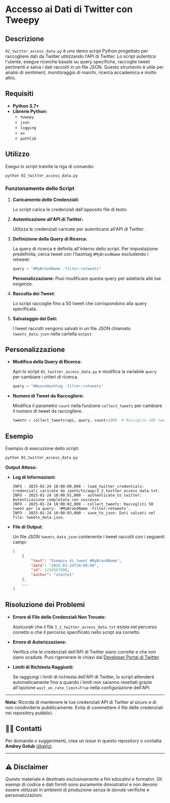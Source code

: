 
# Accesso ai Dati di Twitter con Tweepy

## Descrizione

`02_twitter_access_data.py` è uno demo script Python progettato per raccogliere dati da Twitter utilizzando l'API di Twitter. Lo script autentica l'utente, esegue ricerche basate su query specifiche, raccoglie tweet pertinenti e salva i dati raccolti in un file JSON. Questo strumento è utile per analisi di sentiment, monitoraggio di marchi, ricerca accademica e molto altro.

## Requisiti

- **Python 3.7+**
- **Librerie Python:**
  - `tweepy`
  - `json`
  - `logging`
  - `os`
  - `pathlib`



## Utilizzo

Esegui lo script tramite la riga di comando:

```bash
python 02_twitter_access_data.py
```

### Funzionamento dello Script

1. **Caricamento delle Credenziali:**

   Lo script carica le credenziali dall'apposito file di testo.

2. **Autenticazione all'API di Twitter:**

   Utilizza le credenziali caricate per autenticarsi all'API di Twitter.

3. **Definizione della Query di Ricerca:**

   La query di ricerca è definita all'interno dello script. Per impostazione predefinita, cerca tweet con l'hashtag `#MyBrandName` escludendo i retweet:

   ```python
   query = "#MyBrandName -filter:retweets"
   ```

   **Personalizzazione:** Puoi modificare questa query per adattarla alle tue esigenze.

4. **Raccolta dei Tweet:**

   Lo script raccoglie fino a 50 tweet che corrispondono alla query specificata.

5. **Salvataggio dei Dati:**

   I tweet raccolti vengono salvati in un file JSON chiamato `tweets_data.json` nella cartella `output`.

## Personalizzazione

- **Modifica della Query di Ricerca:**

  Apri lo script `02_twitter_access_data.py` e modifica la variabile `query` per cambiare i criteri di ricerca.

  ```python
  query = "#NuovoHashtag -filter:retweets"
  ```

- **Numero di Tweet da Raccogliere:**

  Modifica il parametro `count` nella funzione `collect_tweets` per cambiare il numero di tweet da raccogliere.

  ```python
  tweets = collect_tweets(api, query, count=100)  # Raccoglie 100 tweet
  ```

## Esempio

Esempio di esecuzione dello script:

```bash
python 02_twitter_access_data.py
```

**Output Atteso:**

- **Log di Informazioni:**

  ```plaintext
  INFO - 2025-01-24 10:00:00,000 - load_twitter_credentials: Credenziali caricate da /path/to/app/3_2_twitter_access_data.txt.
  INFO - 2025-01-24 10:00:01,000 - authenticate_to_twitter: Autenticazione completata con successo.
  INFO - 2025-01-24 10:00:02,000 - collect_tweets: Raccogliti 50 tweet per la query: '#MyBrandName -filter:retweets'.
  INFO - 2025-01-24 10:00:03,000 - save_to_json: Dati salvati nel file: tweets_data.json.
  ```

- **File di Output:**

  Un file JSON `tweets_data.json` contenente i tweet raccolti con i seguenti campi:

  ```json
  [
      {
          "text": "Esempio di tweet #MyBrandName",
          "date": "2025-01-24T10:00:00",
          "id": 1234567890,
          "author": "utente1"
      },
      ...
  ]
  ```

## Risoluzione dei Problemi

- **Errore di File delle Credenziali Non Trovato:**

  Assicurati che il file `3_2_twitter_access_data.txt` esista nel percorso corretto e che il percorso specificato nello script sia corretto.

- **Errore di Autorizzazione:**

  Verifica che le credenziali dell'API di Twitter siano corrette e che non siano scadute. Puoi rigenerare le chiavi dal [Developer Portal di Twitter](https://developer.twitter.com/).

- **Limiti di Richiesta Raggiunti:**

  Se raggiungi i limiti di richiesta dell'API di Twitter, lo script attenderà automaticamente fino a quando i limiti non saranno resettati grazie all'opzione `wait_on_rate_limit=True` nella configurazione dell'API.

---

**Nota:** Ricorda di mantenere le tue credenziali API di Twitter al sicuro e di non condividerle pubblicamente. Evita di commettere il file delle credenziali nei repository pubblici.


## 👨‍💻 Contatti

Per domande o suggerimenti, crea un *issue* in questo repository o contatta **Andrey Golub** [(@aVg)](https://www.linkedin.com/in/andreygolub/).

---

## ⚠️ Disclaimer

Questo materiale è destinato esclusivamente a fini educativi e formativi. Gli esempi di codice e dati forniti sono puramente dimostrativi e non devono essere utilizzati in ambienti di produzione senza le dovute verifiche e personalizzazioni.